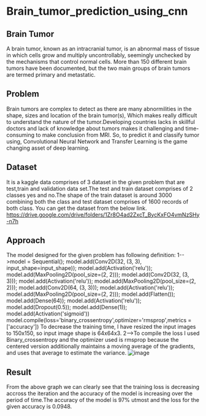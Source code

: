 # Brain_tumor_prediction_using_cnn
## Brain Tumor
A brain tumor, known as an intracranial tumor, is an abnormal mass of tissue in which cells grow and multiply uncontrollably, seemingly unchecked by the mechanisms that control normal cells. More than 150 different brain tumors have been documented, but the two main groups of brain tumors are termed primary and metastatic.
## Problem
Brain tumors are complex to detect as there are many abnormilities in the shape, sizes and location of the brain tumor(s), Which makes really difficult to understand the nature of the tumor.Developing countries lacks in skillful doctors and lack of knowledge about tumors makes it challenging and time-consuming to make conclusion from MRI.
So, to predict it and classify tumor using, Convolutional Neural Network and Transfer Learning is the game changing asset of deep learning.

## Dataset
It is a kaggle data comprises of 3 dataset in the given problem that are test,train and validation data set.The test and train dataset comprises of 2 classes yes and no.The shape of the train dataset is around 3000 combining both the class and test dataset comprises of 1600 records of both class.
You can get the dataset from the below link.
https://drive.google.com/drive/folders/1Zr8O4ad2ZxcT_BycKxFO4vmNzSHy-n7h

## Approach
The model designed for the given problem has following definition:
1-->model = Sequential();
model.add(Conv2D(32, (3, 3), input_shape=input_shape));
model.add(Activation('relu'));
model.add(MaxPooling2D(pool_size=(2, 2)));
model.add(Conv2D(32, (3, 3)));
model.add(Activation('relu'));
model.add(MaxPooling2D(pool_size=(2, 2)));
model.add(Conv2D(64, (3, 3)));
model.add(Activation('relu'));
model.add(MaxPooling2D(pool_size=(2, 2)));
model.add(Flatten());
model.add(Dense(64));
model.add(Activation('relu'));
model.add(Dropout(0.5));
model.add(Dense(1));
model.add(Activation('sigmoid'))
model.compile(loss='binary_crossentropy',optimizer='rmsprop',metrics = ['accuracy'])
To decrease the training time, I have resized the input images to 150x150, so input image shape is 64x64x3.
2-->To compile the loss I used Binary_crossentropy and the optimizer used is rmsprop because the centered version additionally maintains a moving average of the gradients, and uses that average to estimate the variance.
![image](https://user-images.githubusercontent.com/99955096/155849291-de07d4b3-cd37-4715-b986-c822fd079ffd.png)

## Result
From the above graph we can clearly see that the training loss is decreasing accross the iteration and  the accuracy of the model is increasing over the period of time.The accuracy of the model is 97% utmost and the loss for the given accuracy is 0.0948.
